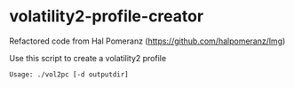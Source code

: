 # volatility2-profile-creator

Refactored code from Hal Pomeranz (https://github.com/halpomeranz/lmg)

Use this script to create a volatility2 profile

```
Usage: ./vol2pc [-d outputdir]
```
